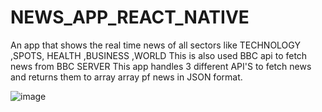 # NEWS_APP_REACT_NATIVE

An app that shows the real time news of all sectors like TECHNOLOGY ,SPOTS, HEALTH ,BUSINESS ,WORLD
This is also used BBC api to fetch news from BBC SERVER
This app handles 3 different API'S to fetch news and returns them to array array pf news in JSON format.

![image](https://user-images.githubusercontent.com/115702070/218261910-3f8d4982-bdb5-4a65-bd3f-77005b6cfceb.png)

